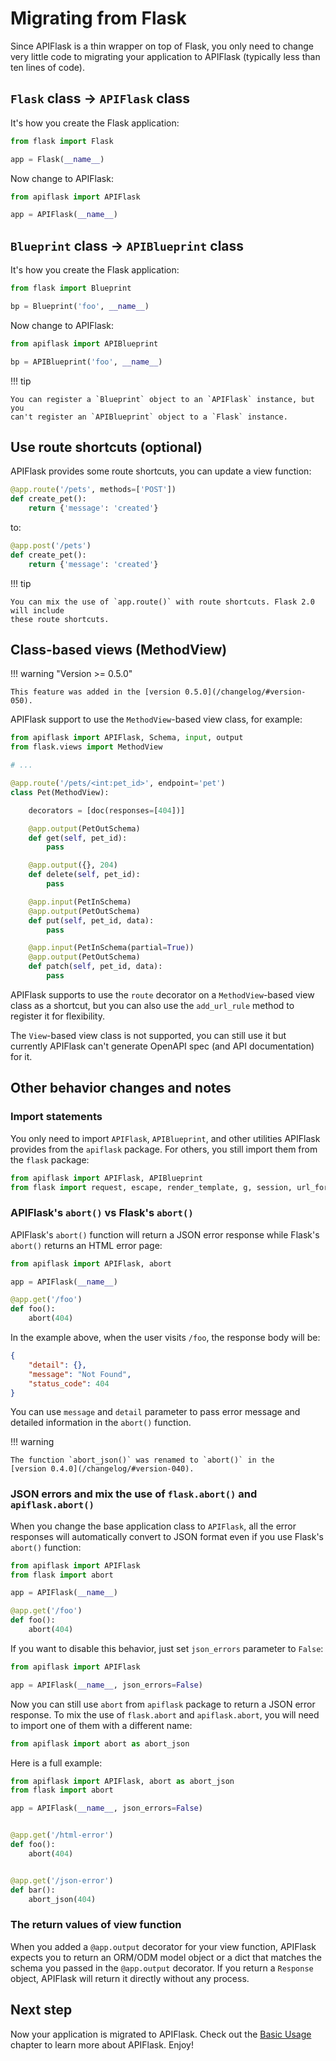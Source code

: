# Migrating from Flask

Since APIFlask is a thin wrapper on top of Flask, you only need to change very little
code to migrating your application to APIFlask (typically less than ten lines of code).


## `Flask` class -> `APIFlask` class

It's how you create the Flask application:

```python
from flask import Flask

app = Flask(__name__)
```

Now change to APIFlask:

```python
from apiflask import APIFlask

app = APIFlask(__name__)
```


## `Blueprint` class -> `APIBlueprint` class

It's how you create the Flask application:

```python
from flask import Blueprint

bp = Blueprint('foo', __name__)
```

Now change to APIFlask:

```python
from apiflask import APIBlueprint

bp = APIBlueprint('foo', __name__)
```

!!! tip

    You can register a `Blueprint` object to an `APIFlask` instance, but you
    can't register an `APIBlueprint` object to a `Flask` instance.


## Use route shortcuts (optional)

APIFlask provides some route shortcuts, you can update a view function:

```python hl_lines="1"
@app.route('/pets', methods=['POST'])
def create_pet():
    return {'message': 'created'}
```

to:

```python hl_lines="1"
@app.post('/pets')
def create_pet():
    return {'message': 'created'}
```

!!! tip

    You can mix the use of `app.route()` with route shortcuts. Flask 2.0 will include
    these route shortcuts.


## Class-based views (MethodView)

!!! warning "Version >= 0.5.0"

    This feature was added in the [version 0.5.0](/changelog/#version-050).

APIFlask support to use the `MethodView`-based view class, for example:

```python
from apiflask import APIFlask, Schema, input, output
from flask.views import MethodView

# ...

@app.route('/pets/<int:pet_id>', endpoint='pet')
class Pet(MethodView):

    decorators = [doc(responses=[404])]

    @app.output(PetOutSchema)
    def get(self, pet_id):
        pass

    @app.output({}, 204)
    def delete(self, pet_id):
        pass

    @app.input(PetInSchema)
    @app.output(PetOutSchema)
    def put(self, pet_id, data):
        pass

    @app.input(PetInSchema(partial=True))
    @app.output(PetOutSchema)
    def patch(self, pet_id, data):
        pass
```

APIFlask supports to use the `route` decorator on a `MethodView`-based view class as a
shortcut, but you can also use the `add_url_rule` method to register it for flexibility.

The `View`-based view class is not supported, you can still use it but currently
APIFlask can't generate OpenAPI spec (and API documentation) for it.


## Other behavior changes and notes


### Import statements

You only need to import `APIFlask`, `APIBlueprint`, and other utilities APIFlask
provides from the `apiflask` package. For others, you still import them from
the `flask` package:

```python
from apiflask import APIFlask, APIBlueprint
from flask import request, escape, render_template, g, session, url_for
```


### APIFlask's `abort()` vs Flask's `abort()`

APIFlask's `abort()` function will return a JSON error response while Flask's `abort()`
returns an HTML error page:

```python
from apiflask import APIFlask, abort

app = APIFlask(__name__)

@app.get('/foo')
def foo():
    abort(404)
```

In the example above, when the user visits `/foo`, the response body will be:

```json
{
    "detail": {},
    "message": "Not Found",
    "status_code": 404
}
```

You can use `message` and `detail` parameter to pass error message and detailed
information in the `abort()` function.

!!! warning

    The function `abort_json()` was renamed to `abort()` in the
    [version 0.4.0](/changelog/#version-040).


### JSON errors and mix the use of `flask.abort()` and `apiflask.abort()`

When you change the base application class to `APIFlask`, all the error responses
will automatically convert to JSON format even if you use Flask's `abort()` function:

```python
from apiflask import APIFlask
from flask import abort

app = APIFlask(__name__)

@app.get('/foo')
def foo():
    abort(404)
```

If you want to disable this behavior, just set `json_errors` parameter to `False`:

```python hl_lines="3"
from apiflask import APIFlask

app = APIFlask(__name__, json_errors=False)
```

Now you can still use `abort` from `apiflask` package to return a JSON error
response. To mix the use of `flask.abort` and `apiflask.abort`, you will need
to import one of them with a different name:

```python
from apiflask import abort as abort_json
```

Here is a full example:

```python hl_lines="1 14"
from apiflask import APIFlask, abort as abort_json
from flask import abort

app = APIFlask(__name__, json_errors=False)


@app.get('/html-error')
def foo():
    abort(404)


@app.get('/json-error')
def bar():
    abort_json(404)
```


### The return values of view function

When you added a `@app.output` decorator for your view function, APIFlask expects you to
return an ORM/ODM model object or a dict that matches the schema you passed in the
`@app.output` decorator. If you return a `Response` object, APIFlask will return it
directly without any process.


## Next step

Now your application is migrated to APIFlask. Check out the
[Basic Usage](/usage) chapter to learn more about APIFlask. Enjoy!
